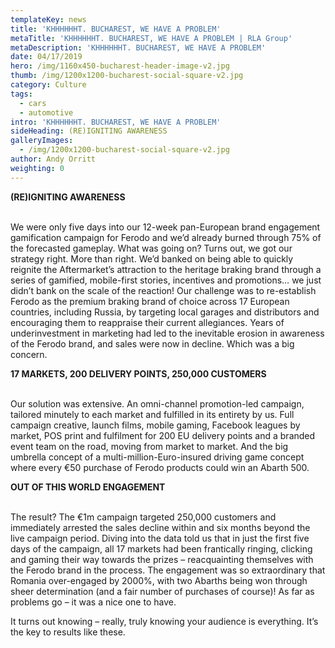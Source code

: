 ```yaml
---
templateKey: news
title: 'KHHHHHHT. BUCHAREST, WE HAVE A PROBLEM'
metaTitle: 'KHHHHHHT. BUCHAREST, WE HAVE A PROBLEM | RLA Group'
metaDescription: 'KHHHHHHT. BUCHAREST, WE HAVE A PROBLEM'
date: 04/17/2019
hero: /img/1160x450-bucharest-header-image-v2.jpg
thumb: /img/1200x1200-bucharest-social-square-v2.jpg
category: Culture
tags:
  - cars
  - automotive
intro: 'KHHHHHHT. BUCHAREST, WE HAVE A PROBLEM'
sideHeading: (RE)IGNITING AWARENESS
galleryImages:
  - /img/1200x1200-bucharest-social-square-v2.jpg
author: Andy Orritt
weighting: 0
---
```

<strong>(RE)IGNITING AWARENESS</strong><br><br>

We were only five days into our 12-week pan-European brand engagement gamification campaign for Ferodo and we’d already burned through 75% of the forecasted gameplay. What was going on? Turns out, we got our strategy right. More than right. We’d banked on being able to quickly reignite the Aftermarket’s attraction to the heritage braking brand through a series of gamified, mobile-first stories, incentives and promotions… we just didn’t bank on the scale of the reaction! Our challenge was to re-establish Ferodo as the premium braking brand of choice across 17 European countries, including Russia, by targeting local garages and distributors and encouraging them to reappraise their current allegiances. Years of underinvestment in marketing had led to the inevitable erosion in awareness of the Ferodo brand, and sales were now in decline. Which was a big concern.



<strong>17 MARKETS, 200 DELIVERY POINTS, 250,000 CUSTOMERS</strong><br><br>



Our solution was extensive. An omni-channel promotion-led campaign, tailored minutely to each market and fulfilled in its entirety by us. Full campaign creative, launch films, mobile gaming, Facebook leagues by market, POS print and fulfilment for 200 EU delivery points and a branded event team on the road, moving from market to market. And the big umbrella concept of a multi-million-Euro-insured driving game concept where every €50 purchase of Ferodo products could win an Abarth 500.



<strong>OUT OF THIS WORLD ENGAGEMENT</strong><br><br>



The result? The €1m campaign targeted 250,000 customers and immediately arrested the sales decline within and six months beyond the live campaign period. Diving into the data told us that in just the first five days of the campaign, all 17 markets had been frantically ringing, clicking and gaming their way towards the prizes – reacquainting themselves with the Ferodo brand in the process. The engagement was so extraordinary that Romania over-engaged by 2000%, with two Abarths being won through sheer determination (and a fair number of purchases of course)! As far as problems go – it was a nice one to have. 



It turns out knowing – really, truly knowing your audience is everything. It’s the key to results like these.
